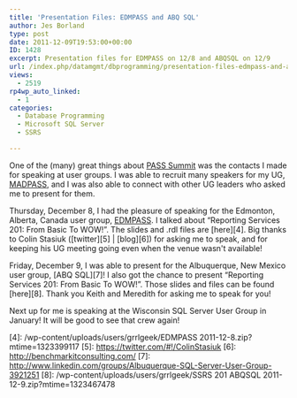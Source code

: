 ```yaml
---
title: 'Presentation Files: EDMPASS and ABQ SQL'
author: Jes Borland
type: post
date: 2011-12-09T19:53:00+00:00
ID: 1428
excerpt: Presentation files for EDMPASS on 12/8 and ABQSQL on 12/9
url: /index.php/datamgmt/dbprogramming/presentation-files-edmpass-and-abq/
views:
  - 2519
rp4wp_auto_linked:
  - 1
categories:
  - Database Programming
  - Microsoft SQL Server
  - SSRS

---
```

One of the (many) great things about [PASS Summit][1] was the contacts I made for speaking at user groups. I was able to recruit many speakers for my UG, [MADPASS][2], and I was also able to connect with other UG leaders who asked me to present for them. 

Thursday, December 8, I had the pleasure of speaking for the Edmonton, Alberta, Canada user group, [EDMPASS][3]. I talked about “Reporting Services 201: From Basic To WOW!”. The slides and .rdl files are [here][4]. Big thanks to Colin Stasiuk ([twitter][5] | [blog][6]) for asking me to speak, and for keeping his UG meeting going even when the venue wasn't available! 

Friday, December 9, I was able to present for the Albuquerque, New Mexico user group, [ABQ SQL][7]! I also got the chance to present “Reporting Services 201: From Basic To WOW!”. Those slides and files can be found [here][8]. Thank you Keith and Meredith for asking me to speak for you!

Next up for me is speaking at the Wisconsin SQL Server User Group in January! It will be good to see that crew again!

 [1]: http://www.sqlpass.org/summit/2011/
 [2]: http://www.madpass.org/
 [3]: http://edmpass.com/
 [4]: /wp-content/uploads/users/grrlgeek/EDMPASS 2011-12-8.zip?mtime=1323399117
 [5]: https://twitter.com/#!/ColinStasiuk
 [6]: http://benchmarkitconsulting.com/
 [7]: http://www.linkedin.com/groups/Albuquerque-SQL-Server-User-Group-3921251
 [8]: /wp-content/uploads/users/grrlgeek/SSRS 201 ABQSQL 2011-12-9.zip?mtime=1323467478